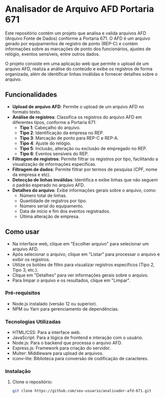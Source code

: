 # Analisador de Arquivo AFD Portaria 671

Este repositório contém um projeto que analisa e valida arquivos AFD (Arquivo Fonte de Dados) conforme a Portaria 671. O AFD é um arquivo gerado por equipamentos de registro de ponto (REP-C) e contém informações sobre as marcações de ponto dos funcionários, ajustes de relógio, eventos sensíveis, entre outros dados.

O projeto consiste em uma aplicação web que permite o upload de um arquivo AFD, realiza a análise do conteúdo e exibe os registros de forma organizada, além de identificar linhas inválidas e fornecer detalhes sobre o arquivo.

## Funcionalidades

- **Upload de arquivo AFD**: Permite o upload de um arquivo AFD no formato texto.
- **Análise de registros**: Classifica os registros do arquivo AFD em diferentes tipos, conforme a Portaria 671:
  - **Tipo 1**: Cabeçalho do arquivo.
  - **Tipo 2**: Identificação da empresa no REP.
  - **Tipo 3**: Marcação de ponto para REP-C e REP-A.
  - **Tipo 4**: Ajuste do relógio.
  - **Tipo 5**: Inclusão, alteração ou exclusão de empregado no REP.
  - **Tipo 6**: Eventos sensíveis do REP.
- **Filtragem de registros**: Permite filtrar os registros por tipo, facilitando a visualização de informações específicas.
- **Filtragem de dados**: Permite filtrar por termos de pesquisa (CPF, nome da empresa e etc).
- **Detecção de linhas inválidas**: Identifica e exibe linhas que não seguem o padrão esperado no arquivo AFD.
- **Detalhes do arquivo**: Exibe informações gerais sobre o arquivo, como:
  - Número total de linhas.
  - Quantidade de registros por tipo.
  - Número serial do equipamento.
  - Data de início e fim dos eventos registrados.
  - Última alteração de empresa.

## Como usar

- Na interface web, clique em "Escolher arquivo" para selecionar um arquivo AFD.
- Após selecionar o arquivo, clique em "Listar" para processar o arquivo e exibir os registros.
- Utilize os botões de filtro para visualizar registros específicos (Tipo 2, Tipo 3, etc.).
- Clique em "Detalhes" para ver informações gerais sobre o arquivo.
- Para limpar o arquivo e os resultados, clique em "Limpar".

### Pré-requisitos

- Node.js instalado (versão 12 ou superior).
- NPM ou Yarn para gerenciamento de dependências.

### Tecnologias Utilizadas

- HTML/CSS: Para a interface web.
- JavaScript: Para a lógica de frontend e interação com o usuário.
- Node.js: Para o backend que processa o arquivo AFD.
- Express.js: Framework para criação do servidor.
- Multer: Middleware para upload de arquivos.
- iconv-lite: Biblioteca para conversão de codificação de caracteres.

### Instalação

1. Clone o repositório:
   ```bash
   git clone https://github.com/seu-usuario/analisador-afd-671.git
   ```
